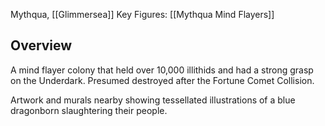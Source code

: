 Mythqua, [[Glimmersea]]
Key Figures: [[Mythqua Mind Flayers]]

## Overview
A mind flayer colony that held over 10,000 illithids and had a strong grasp on the Underdark. Presumed destroyed after the Fortune Comet Collision.

Artwork and murals nearby showing tessellated illustrations of a blue dragonborn slaughtering their people.